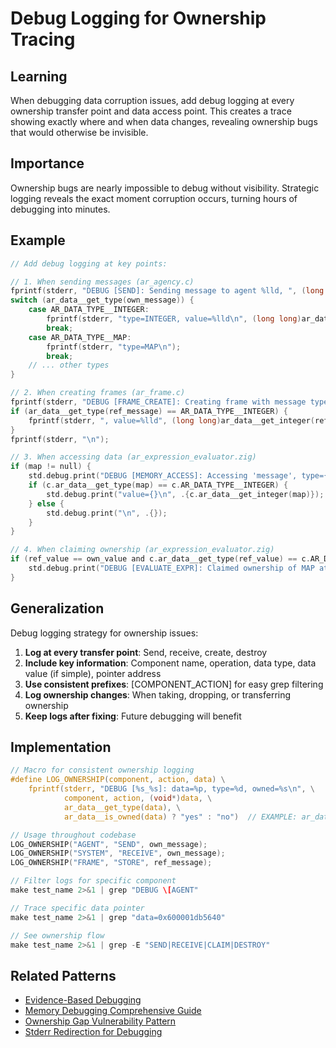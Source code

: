 # Debug Logging for Ownership Tracing

## Learning
When debugging data corruption issues, add debug logging at every ownership transfer point and data access point. This creates a trace showing exactly where and when data changes, revealing ownership bugs that would otherwise be invisible.

## Importance
Ownership bugs are nearly impossible to debug without visibility. Strategic logging reveals the exact moment corruption occurs, turning hours of debugging into minutes.

## Example
```c
// Add debug logging at key points:

// 1. When sending messages (ar_agency.c)
fprintf(stderr, "DEBUG [SEND]: Sending message to agent %lld, ", (long long)agent_id);
switch (ar_data__get_type(own_message)) {
    case AR_DATA_TYPE__INTEGER:
        fprintf(stderr, "type=INTEGER, value=%lld\n", (long long)ar_data__get_integer(own_message));
        break;
    case AR_DATA_TYPE__MAP:
        fprintf(stderr, "type=MAP\n");
        break;
    // ... other types
}

// 2. When creating frames (ar_frame.c)
fprintf(stderr, "DEBUG [FRAME_CREATE]: Creating frame with message type=%d", ar_data__get_type(ref_message));
if (ar_data__get_type(ref_message) == AR_DATA_TYPE__INTEGER) {
    fprintf(stderr, ", value=%lld", (long long)ar_data__get_integer(ref_message));
}
fprintf(stderr, "\n");

// 3. When accessing data (ar_expression_evaluator.zig)
if (map != null) {
    std.debug.print("DEBUG [MEMORY_ACCESS]: Accessing 'message', type={}, ", .{c.ar_data__get_type(map)});
    if (c.ar_data__get_type(map) == c.AR_DATA_TYPE__INTEGER) {
        std.debug.print("value={}\n", .{c.ar_data__get_integer(map)});
    } else {
        std.debug.print("\n", .{});
    }
}

// 4. When claiming ownership (ar_expression_evaluator.zig)
if (ref_value == own_value and c.ar_data__get_type(ref_value) == c.AR_DATA_TYPE__MAP) {
    std.debug.print("DEBUG [EVALUATE_EXPR]: Claimed ownership of MAP at {*}\n", .{ref_value});
}
```

## Generalization
Debug logging strategy for ownership issues:
1. **Log at every transfer point**: Send, receive, create, destroy
2. **Include key information**: Component name, operation, data type, data value (if simple), pointer address
3. **Use consistent prefixes**: [COMPONENT_ACTION] for easy grep filtering
4. **Log ownership changes**: When taking, dropping, or transferring ownership
5. **Keep logs after fixing**: Future debugging will benefit

## Implementation
```c
// Macro for consistent ownership logging
#define LOG_OWNERSHIP(component, action, data) \
    fprintf(stderr, "DEBUG [%s_%s]: data=%p, type=%d, owned=%s\n", \
            component, action, (void*)data, \
            ar_data__get_type(data), \
            ar_data__is_owned(data) ? "yes" : "no")  // EXAMPLE: ar_data__is_owned hypothetical

// Usage throughout codebase
LOG_OWNERSHIP("AGENT", "SEND", own_message);
LOG_OWNERSHIP("SYSTEM", "RECEIVE", own_message);
LOG_OWNERSHIP("FRAME", "STORE", ref_message);

// Filter logs for specific component
make test_name 2>&1 | grep "DEBUG \[AGENT"

// Trace specific data pointer
make test_name 2>&1 | grep "data=0x600001db5640"

// See ownership flow
make test_name 2>&1 | grep -E "SEND|RECEIVE|CLAIM|DESTROY"
```

## Related Patterns
- [Evidence-Based Debugging](evidence-based-debugging.md)
- [Memory Debugging Comprehensive Guide](memory-debugging-comprehensive-guide.md)
- [Ownership Gap Vulnerability Pattern](ownership-gap-vulnerability.md)
- [Stderr Redirection for Debugging](stderr-redirection-debugging.md)